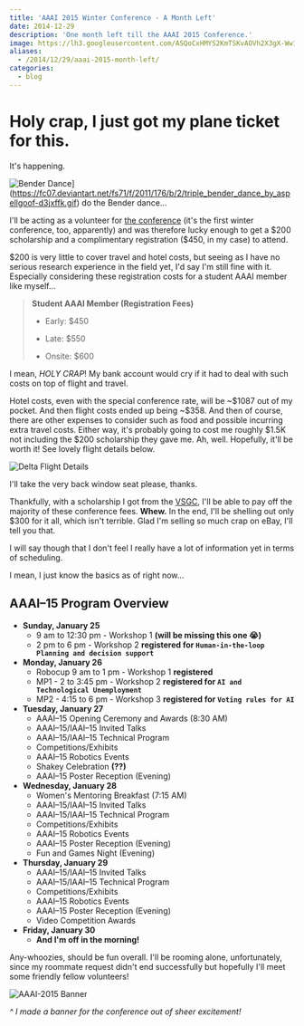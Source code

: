 ```yaml
---
title: 'AAAI 2015 Winter Conference - A Month Left'
date: 2014-12-29
description: 'One month left till the AAAI 2015 Conference.'
image: https://lh3.googleusercontent.com/ASQoCxHMYS2KmTSKvAOVh2X3gX-Ww16OhlcfG2AfvJJc1Agglq07g3t_Q6RwoPy3A3VfA9Ysq6pE996AthCbbqSu8kHf45ZsRXUD3NRD95NRQMjd9Vc0FeQWqEobD0q4VNt-azf0NlVk38u44t2R3dZZJMmQHyhk1DohW3Lyl_f72Z2EMoHw0EN8GhK0JEj8xii1La12CBcEYlTliCHEl_12Y2rSbZHIr_DSFRsNQxMZfyE0wC-lO9BjsBAmuD_M8M9ZXKM3xiFiOL9816x_pXpp0EGHGTr4xK4ZcEna5aRA500Bs2Tj67kciF803q0KoaPzpTCeLgo_t1WbrkawTKULFi7fk83_N-ChCrYuIuGRyc4dwxi89FDqj1rDDhryvF9NEdXwOlPLuykquqmuBue_U6Yx-azLM8cJYxVzciasLC0-7jf5BtFHB_pCpeJ27m8-6vBWToVltPwfEw6E4KrYIE1YYlVzrVz1sDOIuLp8wYj0Px4QxuhmBT-iOl0Q4yPf0x-N8qicQrpx-PB17T8XRFh9RvR6XkejBKAOzrOLJ_wDtoeZGm0jieu_ytTafbdBS6i27RTcghFU68wgbKjFJG5i4f7fDmy3tDCm14JAFTq3QH0m9CkdbRBAdC3c=w615-h220-no
aliases:
  - /2014/12/29/aaai-2015-month-left/
categories:
  - blog
---
```


# Holy crap, I just got my plane ticket for this.

It's happening.

![Bender Dance](https://fc07.deviantart.net/fs71/f/2011/176/b/2/triple_bender_dance_by_aspellgoof-d3jxffk.gif)](https://fc07.deviantart.net/fs71/f/2011/176/b/2/triple_bender_dance_by_aspellgoof-d3jxffk.gif) do the Bender dance...

I'll be acting as a volunteer for [the conference](https://www.aaai.org/Conferences/AAAI/aaai15.php 'AAAI 2015 Winter Conference') (it's the first winter conference, too, apparently) and was therefore lucky enough to get a \$200 scholarship and a complimentary registration (\$450, in my case) to attend.

\$200 is very little to cover travel and hotel costs, but seeing as I have no serious research experience in the field yet, I'd say I'm still fine with it. Especially considering these registration costs for a student AAAI member like myself...

> **Student AAAI Member (Registration Fees)**
>
> - Early: \$450
>
> - Late: \$550
>
> - Onsite: \$600

I mean, _HOLY CRAP_! My bank account would cry if it had to deal with such costs on top of flight and travel.

Hotel costs, even with the special conference rate, will be \~\$1087 out of my pocket. And then flight costs ended up being \~\$358. And then of course, there are other expenses to consider such as food and possible incurring extra travel costs. Either way, it's probably going to cost me roughly \$1.5K not including the \$200 scholarship they gave me. Ah, well. Hopefully, it'll be worth it! See lovely flight details below.

![Delta Flight Details](https://lh3.googleusercontent.com/PqaX_vvkG4-JwyDjOTqA16KSCXy1pR6XadFJYUp-9zVXo_E0M4X2dajjpACIQG9ObnP0TVTMU8L-2TEcUwB-D9vLXVCvh-FbhDkTr-PMZaYyew2BkVx9l5AZdD11wjtfD85S77YkDMPp4RRlTwphWTuldByZi5WTQBU9oDUB_IP3HbTLofNGXTdcfHOfUS8wit4PwoaV6Qfx8bhDTZn-hhskQazUy_nYAkXTdPlaPaIUXWeup9CIRIAsLhmCIZpzvm3_Cb4GHUX-3wRROY1EHpZyKeSYoVXcAJHPaNL4cTAaEL0QeKaJXfIxy7tEX3eopsCMXbbTP5jBEtuNNWdCxSTcdTmGRXR7AK6xLTIq_MdxMhKd555RJmwyTr8Ja_lcBkNrEtg_TwQ20XAdLzhZz6NY-PAJW2H_IWAzFIhyQRzjIUaxDQCcPYmsDtwRWGVrhJfi3c0Hd8-4NbflYVpIltQTRYNjQpCb9JG15fwW_nnMWMb4jwBSCJF24WAVLSfFG6PhuoGRSkS_6j1GXsZQeR6My7I1uJCZI1e3EsqHM242_b-Ph36hYCK8AmVUCYsy2y_vjU0eIXfgcwh3PDm7WiA-lSiO8tv57dWpdwUVV90LIUGP242OngOlXP5hpJyz=w600-h622-no)

I'll take the very back window seat please, thanks.

Thankfully, with a scholarship I got from the [VSGC](https://vsgc.odu.edu 'VSGC @ ODU'), I'll be able to pay off the majority of these conference fees. **Whew.** In the end, I'll be shelling out only \$300 for it all, which isn't terrible. Glad I'm selling so much crap on eBay, I'll tell you that.

I will say though that I don't feel I really have a lot of information yet in terms of scheduling.

I mean, I just know the basics as of right now...

## AAAI–15 Program Overview

- **Sunday, January 25**
  - 9 am to 12:30 pm - Workshop 1 **(will be missing this one 😭)**
  - 2 pm to 6 pm - Workshop 2 **registered for `Human-in-the-loop Planning and decision support`**
- **Monday, January 26**
  - Robocup 9 am to 1 pm - Workshop 1 **registered**
  - MP1 - 2 to 3:45 pm - Workshop 2 **registered for `AI and Technological Unemployment`**
  - MP2 - 4:15 to 6 pm - Workshop 3 **registered for `Voting rules for AI`**
- **Tuesday, January 27**
  - AAAI–15 Opening Ceremony and Awards (8:30 AM)
  - AAAI–15/IAAI–15 Invited Talks
  - AAAI–15/IAAI–15 Technical Program
  - Competitions/Exhibits
  - AAAI–15 Robotics Events
  - Shakey Celebration **(??)**
  - AAAI–15 Poster Reception (Evening)
- **Wednesday, January 28**
  - Women's Mentoring Breakfast (7:15 AM)
  - AAAI–15/IAAI–15 Invited Talks
  - AAAI–15/IAAI–15 Technical Program
  - Competitions/Exhibits
  - AAAI–15 Robotics Events
  - AAAI–15 Poster Reception (Evening)
  - Fun and Games Night (Evening)
- **Thursday, January 29**
  - AAAI–15/IAAI–15 Invited Talks
  - AAAI–15/IAAI–15 Technical Program
  - Competitions/Exhibits
  - AAAI–15 Robotics Events
  - AAAI–15 Poster Reception (Evening)
  - Video Competition Awards
- **Friday, January 30**
  - **And I'm off in the morning!**

Any-whoozies, should be fun overall. I'll be rooming alone, unfortunately, since my roommate request didn't end successfully but hopefully I'll meet some friendly fellow volunteers!

![AAAI-2015 Banner](https://lh3.googleusercontent.com/tlnFwxZ_qjmvx9NQx-qrLgsm_fukxbRBXbB9-6kyJGvWVoM5COW3VYM6hEdz7rCMsiU8vihGPx5tOtPltooc8TP2dY7l3jbcMtT5dz2C4PZU-eDmkKwk_NLCPmKv1oNpjFiX4gwbaa-5CPAQ87QwJeMBjvZGdgF5HJMC5iT_l3pxalXnXf_wiRITbV2xj330S3-8uFRvNFAWxaYl1PYM5m8sHBN4sWkjlwBy-AHPnYx5JaH2fATxM0jvX1-sZQrP0SButJQKAz7R4rfSpPxPvL6hd24mV6dZ-BeYamYJtLrnr5gPS-TIeZF2q6ssgUqYe37iobEO6KkENZZeZ7mry-IIG6kJNx2a2yRy6cVOeflHpK8sb2WAOsZ8Z76yO6HCBLAZfDcIYgH8CQy7Iw08A9avl6HG9kRjvxB06pJC4eZ6nfd1LvgAJ8CqwbnHZ8s2wU_6dS1jAgYAJcgRTVTteSfuGwM1X9lacAOLX4Rjy7t1cXNevk3BW1EAHoTA37V7fL9RyMsBhCuaKYxbFVBb8IR0ZplNwlWG-2YF9NRNOHulptKDDECoSLBpWImCCHwpdxswKkTI5Te5AngHl-AfMRX8eYOtUa3RBNZWZVqUDnKBbujGu5Rj2Oihx6YVbsCu=w2560-h916-no)

_\^ I made a banner for the conference out of sheer excitement!_

